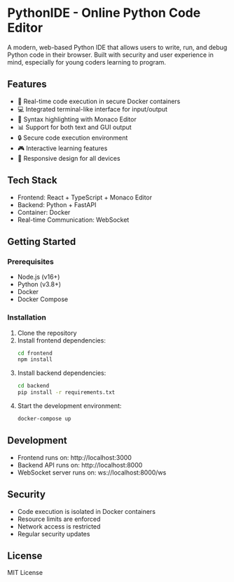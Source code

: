 # PythonIDE - Online Python Code Editor

A modern, web-based Python IDE that allows users to write, run, and debug Python code in their browser. Built with security and user experience in mind, especially for young coders learning to program.

## Features

- 🚀 Real-time code execution in secure Docker containers
- 💻 Integrated terminal-like interface for input/output
- 🎨 Syntax highlighting with Monaco Editor
- 📊 Support for both text and GUI output
- 🔒 Secure code execution environment
- 🎮 Interactive learning features
- 📱 Responsive design for all devices

## Tech Stack

- Frontend: React + TypeScript + Monaco Editor
- Backend: Python + FastAPI
- Container: Docker
- Real-time Communication: WebSocket

## Getting Started

### Prerequisites

- Node.js (v16+)
- Python (v3.8+)
- Docker
- Docker Compose

### Installation

1. Clone the repository
2. Install frontend dependencies:
   ```bash
   cd frontend
   npm install
   ```
3. Install backend dependencies:
   ```bash
   cd backend
   pip install -r requirements.txt
   ```
4. Start the development environment:
   ```bash
   docker-compose up
   ```

## Development

- Frontend runs on: http://localhost:3000
- Backend API runs on: http://localhost:8000
- WebSocket server runs on: ws://localhost:8000/ws

## Security

- Code execution is isolated in Docker containers
- Resource limits are enforced
- Network access is restricted
- Regular security updates

## License

MIT License 